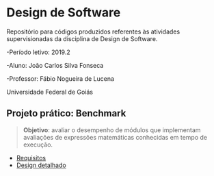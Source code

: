 # Design de Software
Repositório para códigos produzidos referentes às atividades supervisionadas da disciplina de Design de Software.

-Período letivo: 2019.2 

-Aluno: João Carlos Silva Fonseca

-Professor: Fábio Nogueira de Lucena

Universidade Federal de Goiás

## Projeto prático: Benchmark


> **Objetivo**: avaliar o desempenho de módulos que implementam avaliações de expressões matemáticas conhecidas em tempo de execução.


- [Requisitos](projeto/requisitos.md)
- [Design detalhado](projeto/)
